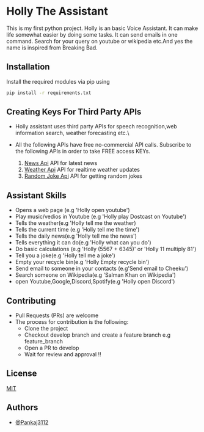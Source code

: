 
# Holly The Assistant

This is my first python project.
Holly is an basic Voice Assistant.
It can make life somewhat easier by doing some tasks.
It can send emails in one command. Search for your query on 
youtube or wikipedia etc.And yes the name is inspired from
Breaking Bad.


## Installation

Install the required modules via pip using

```bash
pip install -r requirements.txt

```
    
## Creating Keys For Third Party APIs
- Holly assistant uses third party APIs for speech recognition,web information search, weather forecasting etc.\
- All the following APIs have free no-commercial API calls. Subscribe to the following APIs in order to take FREE access KEYs.

  1. [News Api](https://newsapi.org/) API for latest news
  2. [Weather Api](https://rapidapi.com/weatherapi/api/weatherapi-com/) API for realtime weather updates
  3. [Random Joke Api](https://rapidapi.com/adarsh-mamgain/api/yo-mama/) API for getting random jokes
## Assistant Skills
- Opens a web page (e.g 'Holly open youtube')
- Play music/vedios in Youtube (e.g 'Holly play Dostcast on Youtube')
- Tells the weather(e.g 'Holly tell me the weather)
- Tells the current time (e.g 'Holly tell me the time')
- Tells the daily news(e.g 'Holly tell me the news')
- Tells everything it can do(e.g 'Holly what can you do')
- Do basic calculations (e.g 'Holly (5567 + 6345)' or 'Holly 11 multiply 81')
- Tell you a joke(e.g 'Holly tell me a joke')
- Empty your recycle bin(e.g 'Holly Empty recycle bin')
- Send email to someone in your contacts (e.g'Send email to Cheeku')
- Search someone on Wikipedia(e.g 'Salman Khan on Wikipedia')
- open Youtube,Google,Discord,Spotify(e.g 'Holly open Discord')
## Contributing

* Pull Requests (PRs) are welcome
* The process for contribution is the following:
  + Clone the project
  + Checkout develop branch and create a feature branch e.g feature_branch
  + Open a PR to develop
  + Wait for review and approval !!

## License

[MIT](https://choosealicense.com/licenses/mit/)


## Authors

- [@Pankaj3112](https://www.github.com/Pankaj3112)

